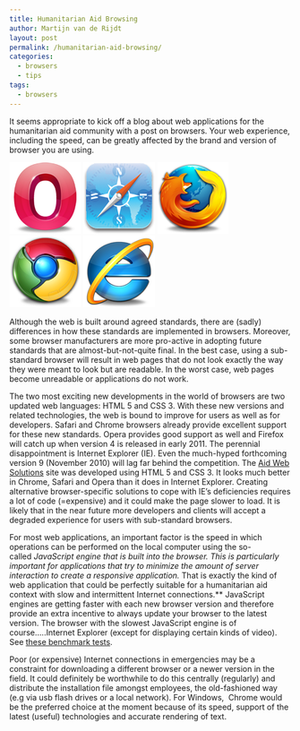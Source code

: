 ```yaml
---
title: Humanitarian Aid Browsing
author: Martijn van de Rijdt
layout: post
permalink: /humanitarian-aid-browsing/
categories:
  - browsers
  - tips
tags:
  - browsers
---
```

It seems appropriate to kick off a blog about web applications for the humanitarian aid community with a post on browsers. Your web experience, including the speed, can be greatly affected by the brand and version of browser you are using.

[![Opera logo][1]](http://www.opera.com/)
[![Safari logo][2]](http://www.apple.com/safari/)
[![Firefox logo][3]](http://mozilla.org/firefox/)
[![Chrome logo][4]](https://www.google.com/chrome/)
[![Internet Explorer logo][5]](http://windows.microsoft.com/en-us/internet-explorer/download-ie)

 [1]: ../files/2010/10/Opera-128.png "Opera logo"
 [2]: ../files/2010/10/browser-128x128.png "Safari logo"
 [3]: ../files/2010/10/Firefox-128.png "Firefox logo" 
 [4]: ../files/2010/10/Chrome-128.png "Chrome logo" 
 [5]: ../files/2010/10/IE-128.png "Internet Explorer logo"

Although the web is built around agreed standards, there are (sadly) differences in how these standards are implemented in browsers. Moreover, some browser manufacturers are more pro-active in adopting future standards that are almost-but-not-quite final. In the best case, using a sub-standard browser will result in web pages that do not look exactly the way they were meant to look but are readable. In the worst case, web pages become unreadable or applications do not work.

The two most exciting new developments in the world of browsers are two updated web languages: HTML 5 and CSS 3. With these new versions and related technologies, the web is bound to improve for users as well as for developers. Safari and Chrome browsers already provide excellent support for these new standards. Opera provides good support as well and Firefox will catch up when version 4 is released in early 2011. The perennial disappointment is Internet Explorer (IE). Even the much-hyped forthcoming version 9 (November 2010) will lag far behind the competition. The [Aid Web Solutions][7] site was developed using HTML 5 and CSS 3. It looks much better in Chrome, Safari and Opera than it does in Internet Explorer. Creating alternative browser-specific solutions to cope with IE’s deficiencies requires a lot of code (=expensive) and it could make the page slower to load. It is likely that in the near future more developers and clients will accept a degraded experience for users with sub-standard browsers.

 [7]: http://www.aidwebsolutions.com/ "Aid Web Solutions"

For most web applications, an important factor is the speed in which operations can be performed on the local computer using the so-called *JavaScript engine *that is built into the browser. This is particularly important for applications that try to minimize the amount of server interaction to create a responsive application.** That is exactly the kind of web application that could be perfectly suitable for a humanitarian aid context with slow and intermittent Internet connections.** JavaScript engines are getting faster with each new browser version and therefore provide an extra incentive to always update your browser to the latest version. The browser with the slowest JavaScript engine is of course…..Internet Explorer (except for displaying certain kinds of video). See [these benchmark tests][8].

 [8]: http://arstechnica.com/apple/news/2010/06/safari-5-tested-chrome-opera-still-have-javascript-edge.ars "Browser JavaScript Engine Benchmarks"

Poor (or expensive) Internet connections in emergencies may be a constraint for downloading a different browser or a newer version in the field. It could definitely be worthwhile to do this centrally (regularly) and distribute the installation file amongst employees, the old-fashioned way (e.g via usb flash drives or a local network). For Windows,  Chrome would be the preferred choice at the moment because of its speed, support of the latest (useful) technologies and accurate rendering of text.